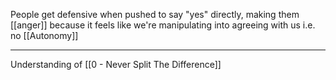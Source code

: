 People get defensive when pushed to say "yes" directly, making them [[anger]] because it feels like we're manipulating into agreeing with us i.e. no [[Autonomy]]

---

Understanding of [[0 - Never Split The Difference]]